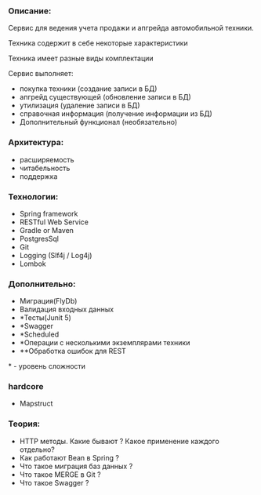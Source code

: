 ### Описание:

Сервис для ведения учета продажи и апгрейда автомобильной техники.

Техника содержит в себе некоторые характеристики

Техника имеет разные виды комплектации

Сервис выполняет:

- покупка техники (создание записи в БД)
- апгрейд существующей (обновление записи в БД)
- утилизация (удаление записи в БД)
- справочная информация (получение информации из БД)
- Дополнительный функционал (необязательно)

### Архитектура:

- расширяемость
- читабельность
- поддержка

### Технологии:

- Spring framework
- RESTful Web Service
- Gradle or Maven
- PostgresSql
- Git
- Logging (Slf4j / Log4j)
- Lombok

### Дополнительно:

- Миграция(FlyDb)
- Валидация входных данных
- *Тесты(Junit 5)
- *Swagger
- *Scheduled
- *Операции с несколькими экземплярами техники
- **Обработка ошибок для REST

\* \- уровень сложности

### hardcore

- Mapstruct

### Теория:

- HTTP методы. Какие бывают ? Какое применение каждого отдельно?
- Как работают Bean в Spring ?
- Что такое миграция баз данных ?
- Что такое MERGE в Git ?
- Что такое Swagger ?
